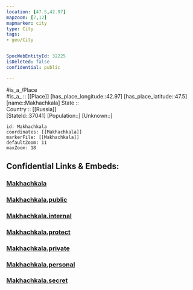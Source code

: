 ```yaml
---
location: [47.5,42.97] 
mapzoom: [7,12] 
mapmarker: city 
type: City
tags:
- geo/City


SpocWebEntityId: 32225
isDeleted: false
confidential: public

---
```

#is_a_/Place  
#is_a_ :: [[Place]] 
[has_place_longitude::42.97] 
[has_place_latitude::47.5] 
[name::Makhachkala] 
State ::  
Country :: [[Russia]]  
[StateId::37041] 
[Population::] 
[Unknown::] 


```leaflet
id: Makhachkala
coordinates: [[Makhachkala]] 
markerFile: [[Makhachkala]] 
defaultZoom: 11 
maxZoom: 18
```


## Confidential Links & Embeds: 

### [Makhachkala](/_Standards/Earth/Continent/Europe/Europe~East/Russia/Russia~South/Rostov_Oblast/City/Makhachkala.md) 

### [Makhachkala.public](/_public/Earth/Continent/Europe/Europe~East/Russia/Russia~South/Rostov_Oblast/City/Makhachkala.public.md) 

### [Makhachkala.internal](/_internal/Earth/Continent/Europe/Europe~East/Russia/Russia~South/Rostov_Oblast/City/Makhachkala.internal.md) 

### [Makhachkala.protect](/_protect/Earth/Continent/Europe/Europe~East/Russia/Russia~South/Rostov_Oblast/City/Makhachkala.protect.md) 

### [Makhachkala.private](/_private/Earth/Continent/Europe/Europe~East/Russia/Russia~South/Rostov_Oblast/City/Makhachkala.private.md) 

### [Makhachkala.personal](/_personal/Earth/Continent/Europe/Europe~East/Russia/Russia~South/Rostov_Oblast/City/Makhachkala.personal.md) 

### [Makhachkala.secret](/_secret/Earth/Continent/Europe/Europe~East/Russia/Russia~South/Rostov_Oblast/City/Makhachkala.secret.md)

